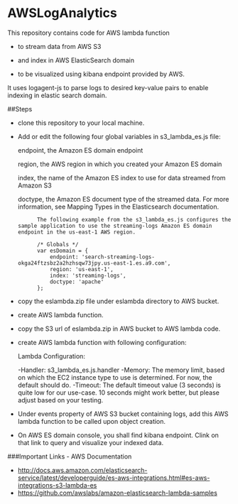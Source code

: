 # AWSLogAnalytics

This repository contains code for AWS lambda function 

- to stream data from AWS S3 

- and index in AWS ElasticSearch domain 

- to be visualized using kibana endpoint provided by AWS.


It uses logagent-js to parse logs to desired key-value pairs to enable indexing in elastic search domain.


##Steps 

- clone this repository to your local machine.

- Add or edit the following four global variables in s3_lambda_es.js file:

    endpoint, the Amazon ES domain endpoint

    region, the AWS region in which you created your Amazon ES domain

    index, the name of the Amazon ES index to use for data streamed from Amazon S3

    doctype, the Amazon ES document type of the streamed data. For more information, see Mapping Types in the Elasticsearch documentation.

            The following example from the s3_lambda_es.js configures the sample application to use the streaming-logs Amazon ES domain endpoint in the us-east-1 AWS region.
            
            /* Globals */
            var esDomain = {
                endpoint: 'search-streaming-logs-okga24ftzsbz2a2hzhsqw73jpy.us-east-1.es.a9.com',
                region: 'us-east-1',
                index: 'streaming-logs',
                doctype: 'apache'
            };
            
- copy the eslambda.zip file under eslambda directory to AWS bucket.

- create AWS lambda function.

- copy the S3 url of eslambda.zip in AWS bucket to AWS lambda code.

- create AWS lambda function with following configuration:

    Lambda Configuration:

    -Handler: s3_lambda_es.js.handler
    -Memory: The memory limit, based on which the EC2 instance type to use is determined. For now, the default should do.
    -Timeout: The default timeout value (3 seconds) is quite low for our use-case. 10 seconds might work better, but please adjust based on your testing.
 
 - Under events property of AWS S3 bucket containing logs, add this AWS lambda function to be called upon object creation.
 
 - On AWS ES domain console, you shall find kibana endpoint. Clink on that link to query and visualize your indexed data.

###Important Links - AWS Documentation 
- http://docs.aws.amazon.com/elasticsearch-service/latest/developerguide/es-aws-integrations.html#es-aws-integrations-s3-lambda-es
- https://github.com/awslabs/amazon-elasticsearch-lambda-samples

